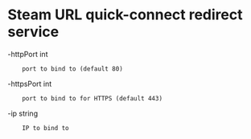 # Steam URL quick-connect redirect service

  -httpPort int
  
        port to bind to (default 80)
        
  -httpsPort int
  
        port to bind to for HTTPS (default 443)
        
  -ip string
  
        IP to bind to
        

